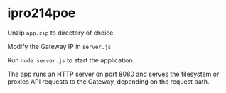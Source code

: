 # ipro214poe

Unzip `app.zip` to directory of choice.

Modify the Gateway IP in `server.js`.

Run `node server.js` to start the application.

The app runs an HTTP server on port 8080 and serves the filesystem or proxies API requests to the Gateway, depending on the request path.
